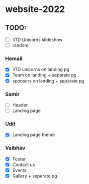 # website-2022
## TODO:
- [ ] IITD Unicorns slideshow
- [ ] random

### Hemali
- [x] IITD unicorns on landing pg
- [x] Team on landing + separate pg
- [x] sponsors on landing + separate pg
### Samir
- [ ] Header
- [ ] Landing page
### Udit
- [x] Landing page theme
### Vaibhav
- [x] Footer
- [x] Contact us  
- [x] Events 
- [x] Gallery + seperate pg 
